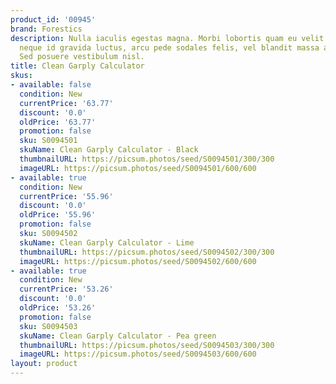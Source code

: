 ```yaml
---
product_id: '00945'
brand: Forestics
description: Nulla iaculis egestas magna. Morbi lobortis quam eu velit. Ut accumsan,
  neque id gravida luctus, arcu pede sodales felis, vel blandit massa arcu eget ligula.
  Sed posuere vestibulum nisl.
title: Clean Garply Calculator
skus:
- available: false
  condition: New
  currentPrice: '63.77'
  discount: '0.0'
  oldPrice: '63.77'
  promotion: false
  sku: S0094501
  skuName: Clean Garply Calculator - Black
  thumbnailURL: https://picsum.photos/seed/S0094501/300/300
  imageURL: https://picsum.photos/seed/S0094501/600/600
- available: true
  condition: New
  currentPrice: '55.96'
  discount: '0.0'
  oldPrice: '55.96'
  promotion: false
  sku: S0094502
  skuName: Clean Garply Calculator - Lime
  thumbnailURL: https://picsum.photos/seed/S0094502/300/300
  imageURL: https://picsum.photos/seed/S0094502/600/600
- available: true
  condition: New
  currentPrice: '53.26'
  discount: '0.0'
  oldPrice: '53.26'
  promotion: false
  sku: S0094503
  skuName: Clean Garply Calculator - Pea green
  thumbnailURL: https://picsum.photos/seed/S0094503/300/300
  imageURL: https://picsum.photos/seed/S0094503/600/600
layout: product
---
```

